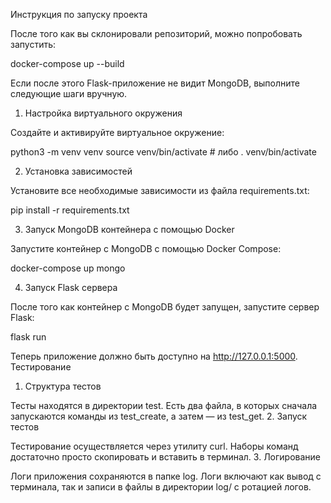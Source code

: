 Инструкция по запуску проекта

После того как вы склонировали репозиторий, можно попробовать запустить:

docker-compose up --build

Если после этого Flask-приложение не видит MongoDB, выполните следующие шаги вручную.
1. Настройка виртуального окружения

Создайте и активируйте виртуальное окружение:

python3 -m venv venv
source venv/bin/activate  # либо . venv/bin/activate

2. Установка зависимостей

Установите все необходимые зависимости из файла requirements.txt:

pip install -r requirements.txt

3. Запуск MongoDB контейнера с помощью Docker

Запустите контейнер с MongoDB с помощью Docker Compose:

docker-compose up mongo

4. Запуск Flask сервера

После того как контейнер с MongoDB будет запущен, запустите сервер Flask:

flask run

Теперь приложение должно быть доступно на http://127.0.0.1:5000.
Тестирование
1. Структура тестов

Тесты находятся в директории test. Есть два файла, в которых сначала запускаются команды из test_create, а затем — из test_get.
2. Запуск тестов

Тестирование осуществляется через утилиту curl. Наборы команд достаточно просто скопировать и вставить в терминал.
3. Логирование

Логи приложения сохраняются в папке log. Логи включают как вывод с терминала, так и записи в файлы в директории log/ с ротацией логов.
